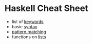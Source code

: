 # Haskell Cheat Sheet

* list of [keywords](http://www.haskell.org/haskellwiki/Keywords)
* basic [syntax](http://www.haskell.org/haskellwiki/Reference_card)
* [pattern matching](http://en.wikibooks.org/wiki/Haskell/Pattern_matching)
* functions on [lists](https://hackage.haskell.org/package/base-4.2.0.1/docs/Data-List.html)